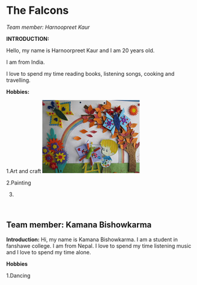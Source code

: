 # The Falcons
_Team member: Harnoopreet Kaur_




**INTRODUCTION:**


Hello, my name is Harnoorpreet Kaur and I am 20 years old.

I am from India.

I love to spend my time reading books, listening songs, cooking and travelling.




**Hobbies:**

1.Art and craft
<img src = "images\Art and craft.jpeg">

2.Painting
<img scr="images/Painting.jpeg">

3.
<img scr="images/Music.jpeg">

## Team member: Kamana Bishowkarma
**Introduction:**
Hi, my name is Kamana Bishowkarma. I am a student in fanshawe college.
I am from Nepal.
I love to spend my time listening music and I love to spend my time alone.

**Hobbies**

1.Dancing

